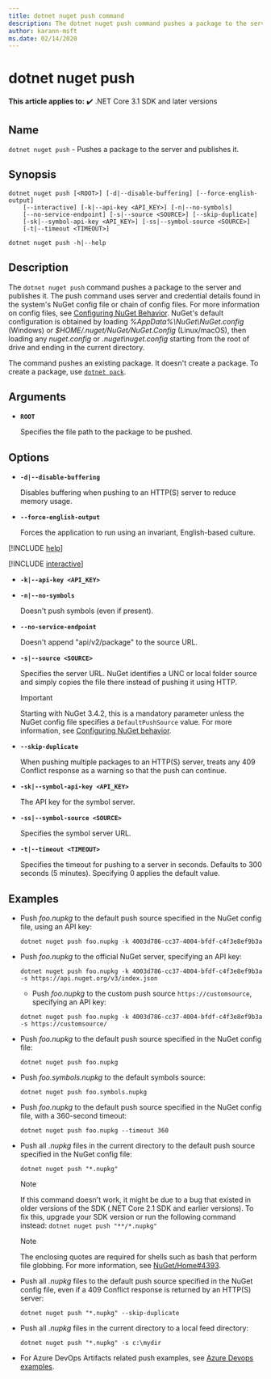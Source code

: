 ```yaml
---
title: dotnet nuget push command
description: The dotnet nuget push command pushes a package to the server and publishes it.
author: karann-msft
ms.date: 02/14/2020
---
```

# dotnet nuget push

**This article applies to:** ✔️ .NET Core 3.1 SDK and later versions

## Name

`dotnet nuget push` - Pushes a package to the server and publishes it.

## Synopsis

```dotnetcli
dotnet nuget push [<ROOT>] [-d|--disable-buffering] [--force-english-output]
    [--interactive] [-k|--api-key <API_KEY>] [-n|--no-symbols]
    [--no-service-endpoint] [-s|--source <SOURCE>] [--skip-duplicate]
    [-sk|--symbol-api-key <API_KEY>] [-ss|--symbol-source <SOURCE>]
    [-t|--timeout <TIMEOUT>]

dotnet nuget push -h|--help
```

## Description

The `dotnet nuget push` command pushes a package to the server and publishes it. The push command uses server and credential details found in the system's NuGet config file or chain of config files. For more information on config files, see [Configuring NuGet Behavior](/nuget/consume-packages/configuring-nuget-behavior). NuGet's default configuration is obtained by loading *%AppData%\NuGet\NuGet.config* (Windows) or *$HOME/.nuget/NuGet/NuGet.Config* (Linux/macOS), then loading any *nuget.config* or *.nuget\nuget.config* starting from the root of drive and ending in the current directory.

The command pushes an existing package. It doesn't create a package. To create a package, use [`dotnet pack`](dotnet-pack.md).

## Arguments

- **`ROOT`**

  Specifies the file path to the package to be pushed.

## Options

<!-- markdownlint-disable MD012 -->

- **`-d|--disable-buffering`**

  Disables buffering when pushing to an HTTP(S) server to reduce memory usage.

- **`--force-english-output`**

  Forces the application to run using an invariant, English-based culture.

[!INCLUDE [help](../../../includes/cli-help.md)]

[!INCLUDE [interactive](../../../includes/cli-interactive-3-0.md)]

- **`-k|--api-key <API_KEY>`**

- **`-n|--no-symbols`**

  Doesn't push symbols (even if present).

- **`--no-service-endpoint`**

  Doesn't append "api/v2/package" to the source URL.
- **`-s|--source <SOURCE>`**

  Specifies the server URL. NuGet identifies a UNC or local folder source and simply copies the file there instead of pushing it using HTTP.
  > [!IMPORTANT]
  > Starting with NuGet 3.4.2, this is a mandatory parameter unless the NuGet config file specifies a `DefaultPushSource` value. For more information, see [Configuring NuGet behavior](/nuget/consume-packages/configuring-nuget-behavior).

- **`--skip-duplicate`**

  When pushing multiple packages to an HTTP(S) server, treats any 409 Conflict response as a warning so that the push can continue.

- **`-sk|--symbol-api-key <API_KEY>`**

  The API key for the symbol server.

- **`-ss|--symbol-source <SOURCE>`**

  Specifies the symbol server URL.

- **`-t|--timeout <TIMEOUT>`**

  Specifies the timeout for pushing to a server in seconds. Defaults to 300 seconds (5 minutes). Specifying 0 applies the default value.

## Examples

- Push *foo.nupkg* to the default push source specified in the NuGet config file, using an API key:

  ```dotnetcli
  dotnet nuget push foo.nupkg -k 4003d786-cc37-4004-bfdf-c4f3e8ef9b3a
  ```

- Push *foo.nupkg* to the official NuGet server, specifying an API key:

  ```dotnetcli
  dotnet nuget push foo.nupkg -k 4003d786-cc37-4004-bfdf-c4f3e8ef9b3a -s https://api.nuget.org/v3/index.json
  ```
  
  * Push *foo.nupkg* to the custom push source `https://customsource`, specifying an API key:

  ```dotnetcli
  dotnet nuget push foo.nupkg -k 4003d786-cc37-4004-bfdf-c4f3e8ef9b3a -s https://customsource/
  ```

- Push *foo.nupkg* to the default push source specified in the NuGet config file:

  ```dotnetcli
  dotnet nuget push foo.nupkg
  ```

- Push *foo.symbols.nupkg* to the default symbols source:

  ```dotnetcli
  dotnet nuget push foo.symbols.nupkg
  ```

- Push *foo.nupkg* to the default push source specified in the NuGet config file, with a 360-second timeout:

  ```dotnetcli
  dotnet nuget push foo.nupkg --timeout 360
  ```

- Push all *.nupkg* files in the current directory to the default push source specified in the NuGet config file:

  ```dotnetcli
  dotnet nuget push "*.nupkg"
  ```

  > [!NOTE]
  > If this command doesn't work, it might be due to a bug that existed in older versions of the SDK (.NET Core 2.1 SDK and earlier versions).
  > To fix this, upgrade your SDK version or run the following command instead:
  > `dotnet nuget push "**/*.nupkg"`
  
  > [!NOTE]
  > The enclosing quotes are required for shells such as bash that perform file globbing. For more information, see [NuGet/Home#4393](https://github.com/NuGet/Home/issues/4393#issuecomment-667618120).

- Push all *.nupkg* files to the default push source specified in the NuGet config file, even if a 409 Conflict response is returned by an HTTP(S) server:

  ```dotnetcli
  dotnet nuget push "*.nupkg" --skip-duplicate
  ```

- Push all *.nupkg* files in the current directory to a local feed directory:

  ```dotnetcli
  dotnet nuget push "*.nupkg" -s c:\mydir
  ```
  
- For Azure DevOps Artifacts related push examples, see [Azure Devops examples](https://docs.microsoft.com/en-us/azure/devops/artifacts/nuget/dotnet-exe?view=azure-devops#examples).
